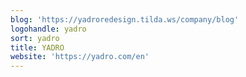 ```yaml
---
blog: 'https://yadroredesign.tilda.ws/company/blog'
logohandle: yadro
sort: yadro
title: YADRO
website: 'https://yadro.com/en'
---
```

